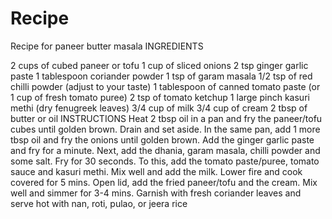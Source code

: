 # Recipe
Recipe for paneer butter masala 
INGREDIENTS

2 cups of cubed paneer or tofu
1 cup of sliced onions
2 tsp ginger garlic paste
1 tablespoon coriander powder
1 tsp of garam masala
1/2 tsp of red chilli powder (adjust to your taste)
1 tablespoon of canned tomato paste (or 1 cup of fresh tomato puree)
2 tsp of tomato ketchup
1 large pinch kasuri methi (dry fenugreek leaves)
3/4 cup of milk
3/4 cup of cream
2 tbsp of butter or oil
INSTRUCTIONS
Heat 2 tbsp oil in a pan and fry the paneer/tofu cubes until golden brown. Drain and set aside.
In the same pan, add 1 more tbsp oil and fry the onions until golden brown.
Add the ginger garlic paste and fry for a minute.
Next, add the dhania, garam masala, chilli powder and some salt. Fry for 30 seconds.
To this, add the tomato paste/puree, tomato sauce and kasuri methi. Mix well and add the milk.
Lower fire and cook covered for 5 mins.
Open lid, add the fried paneer/tofu and the cream. Mix well and simmer for 3-4 mins.
Garnish with fresh coriander leaves and serve hot with nan, roti, pulao, or jeera rice
